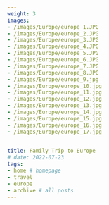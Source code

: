 ```yaml
---
weight: 3
images:
- /images/Europe/europe_1.JPG
- /images/Europe/europe_2.JPG
- /images/Europe/europe_3.JPG
- /images/Europe/europe_4.JPG
- /images/Europe/europe_5.JPG
- /images/Europe/europe_6.JPG
- /images/Europe/europe_7.JPG
- /images/Europe/europe_8.JPG
- /images/Europe/europe_9.jpg
- /images/Europe/europe_10.jpg
- /images/Europe/europe_11.jpg
- /images/Europe/europe_12.jpg
- /images/Europe/europe_13.jpg
- /images/Europe/europe_14.jpg
- /images/Europe/europe_15.jpg
- /images/Europe/europe_16.jpg
- /images/Europe/europe_17.jpg

  
title: Family Trip to Europe
# date: 2022-07-23
tags:
- home # homepage
- travel
- europe
- archive # all posts
---
```

